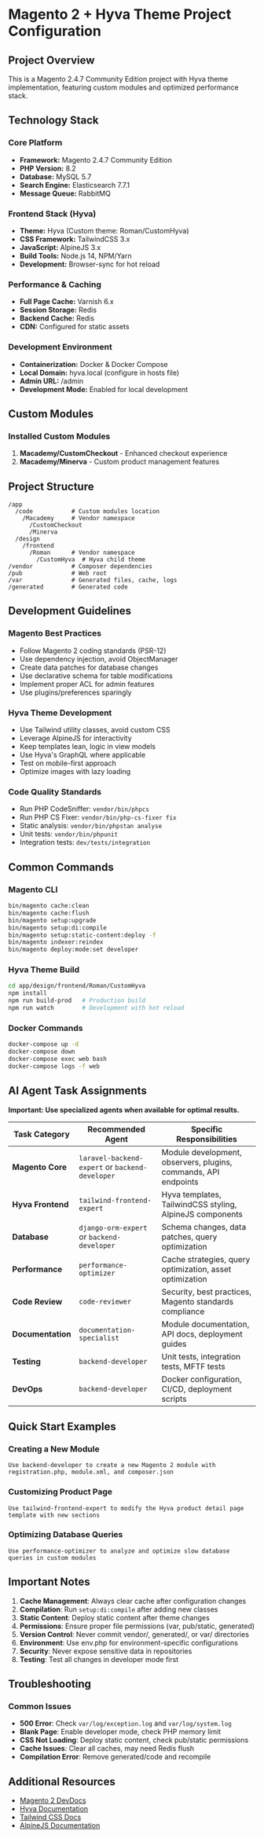 # Magento 2 + Hyva Theme Project Configuration

## Project Overview

This is a Magento 2.4.7 Community Edition project with Hyva theme implementation, featuring custom modules and optimized performance stack.

## Technology Stack

### Core Platform
- **Framework:** Magento 2.4.7 Community Edition
- **PHP Version:** 8.2
- **Database:** MySQL 5.7
- **Search Engine:** Elasticsearch 7.7.1
- **Message Queue:** RabbitMQ

### Frontend Stack (Hyva)
- **Theme:** Hyva (Custom theme: Roman/CustomHyva)
- **CSS Framework:** TailwindCSS 3.x
- **JavaScript:** AlpineJS 3.x
- **Build Tools:** Node.js 14, NPM/Yarn
- **Development:** Browser-sync for hot reload

### Performance & Caching
- **Full Page Cache:** Varnish 6.x
- **Session Storage:** Redis
- **Backend Cache:** Redis
- **CDN:** Configured for static assets

### Development Environment
- **Containerization:** Docker & Docker Compose
- **Local Domain:** hyva.local (configure in hosts file)
- **Admin URL:** /admin
- **Development Mode:** Enabled for local development

## Custom Modules

### Installed Custom Modules
1. **Macademy/CustomCheckout** - Enhanced checkout experience
2. **Macademy/Minerva** - Custom product management features

## Project Structure

```
/app
  /code           # Custom modules location
    /Macademy     # Vendor namespace
      /CustomCheckout
      /Minerva
  /design
    /frontend
      /Roman      # Vendor namespace
        /CustomHyva  # Hyva child theme
/vendor           # Composer dependencies
/pub              # Web root
/var              # Generated files, cache, logs
/generated        # Generated code
```

## Development Guidelines

### Magento Best Practices
- Follow Magento 2 coding standards (PSR-12)
- Use dependency injection, avoid ObjectManager
- Create data patches for database changes
- Use declarative schema for table modifications
- Implement proper ACL for admin features
- Use plugins/preferences sparingly

### Hyva Theme Development
- Use Tailwind utility classes, avoid custom CSS
- Leverage AlpineJS for interactivity
- Keep templates lean, logic in view models
- Use Hyva's GraphQL where applicable
- Test on mobile-first approach
- Optimize images with lazy loading

### Code Quality Standards
- Run PHP CodeSniffer: `vendor/bin/phpcs`
- Run PHP CS Fixer: `vendor/bin/php-cs-fixer fix`
- Static analysis: `vendor/bin/phpstan analyse`
- Unit tests: `vendor/bin/phpunit`
- Integration tests: `dev/tests/integration`

## Common Commands

### Magento CLI
```bash
bin/magento cache:clean
bin/magento cache:flush
bin/magento setup:upgrade
bin/magento setup:di:compile
bin/magento setup:static-content:deploy -f
bin/magento indexer:reindex
bin/magento deploy:mode:set developer
```

### Hyva Theme Build
```bash
cd app/design/frontend/Roman/CustomHyva
npm install
npm run build-prod   # Production build
npm run watch        # Development with hot reload
```

### Docker Commands
```bash
docker-compose up -d
docker-compose down
docker-compose exec web bash
docker-compose logs -f web
```

## AI Agent Task Assignments

**Important: Use specialized agents when available for optimal results.**

| Task Category | Recommended Agent | Specific Responsibilities |
|--------------|-------------------|---------------------------|
| **Magento Core** | `laravel-backend-expert` or `backend-developer` | Module development, observers, plugins, commands, API endpoints |
| **Hyva Frontend** | `tailwind-frontend-expert` | Hyva templates, TailwindCSS styling, AlpineJS components |
| **Database** | `django-orm-expert` or `backend-developer` | Schema changes, data patches, query optimization |
| **Performance** | `performance-optimizer` | Cache strategies, query optimization, asset optimization |
| **Code Review** | `code-reviewer` | Security, best practices, Magento standards compliance |
| **Documentation** | `documentation-specialist` | Module documentation, API docs, deployment guides |
| **Testing** | `backend-developer` | Unit tests, integration tests, MFTF tests |
| **DevOps** | `backend-developer` | Docker configuration, CI/CD, deployment scripts |

## Quick Start Examples

### Creating a New Module
```
Use backend-developer to create a new Magento 2 module with registration.php, module.xml, and composer.json
```

### Customizing Product Page
```
Use tailwind-frontend-expert to modify the Hyva product detail page template with new sections
```

### Optimizing Database Queries
```
Use performance-optimizer to analyze and optimize slow database queries in custom modules
```

## Important Notes

1. **Cache Management**: Always clear cache after configuration changes
2. **Compilation**: Run `setup:di:compile` after adding new classes
3. **Static Content**: Deploy static content after theme changes
4. **Permissions**: Ensure proper file permissions (var, pub/static, generated)
5. **Version Control**: Never commit vendor/, generated/, or var/ directories
6. **Environment**: Use env.php for environment-specific configurations
7. **Security**: Never expose sensitive data in repositories
8. **Testing**: Test all changes in developer mode first

## Troubleshooting

### Common Issues
- **500 Error**: Check `var/log/exception.log` and `var/log/system.log`
- **Blank Page**: Enable developer mode, check PHP memory limit
- **CSS Not Loading**: Deploy static content, check pub/static permissions
- **Cache Issues**: Clear all caches, may need Redis flush
- **Compilation Error**: Remove generated/code and recompile

## Additional Resources

- [Magento 2 DevDocs](https://devdocs.magento.com/)
- [Hyva Documentation](https://docs.hyva.io/)
- [Tailwind CSS Docs](https://tailwindcss.com/docs)
- [AlpineJS Documentation](https://alpinejs.dev/)
